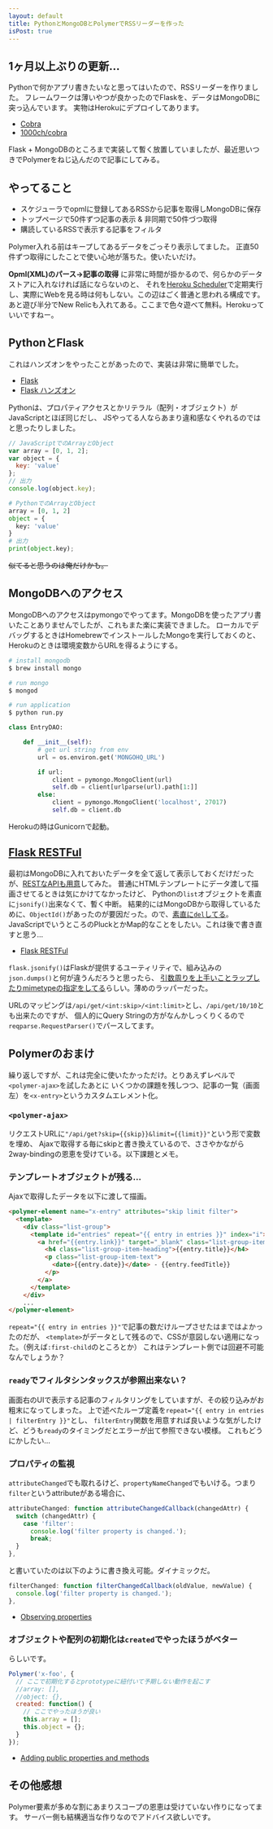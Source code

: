 ```yaml
---
layout: default
title: PythonとMongoDBとPolymerでRSSリーダーを作った
isPost: true
---
```


## 1ヶ月以上ぶりの更新…

Pythonで何かアプリ書きたいなと思ってはいたので、RSSリーダーを作りました。
フレームワークは薄いやつが良かったのでFlaskを、データはMongoDBに突っ込んでいます。
実物はHerokuにデプロイしてあります。

- [Cobra](http://cobra.herokuapp.com)
- [1000ch/cobra](https://github.com/1000ch/cobra/tree/development)

Flask + MongoDBのところまで実装して暫く放置していましたが、最近思いつきでPolymerをねじ込んだので記事にしてみる。

## やってること

- スケジューラでopmlに登録してあるRSSから記事を取得しMongoDBに保存
- トップページで50件ずつ記事の表示 & 非同期で50件づつ取得
- 購読しているRSSで表示する記事をフィルタ

Polymer入れる前はキープしてあるデータをごっそり表示してました。
正直50件ずつ取得にしたことで使い心地が落ちた。使いたいだけ。

**Opml(XML)のパース→記事の取得** に非常に時間が掛かるので、何らかのデータストアに入れなければ話にならないのと、
それを[Heroku Scheduler](https://addons.heroku.com/marketplace/scheduler)で定期実行し、実際にWebを見る時は何もしない。この辺はごく普通と思われる構成です。
あと遊び半分でNew Relicも入れてある。ここまで色々遊べて無料。Herokuっていいですねー。

## PythonとFlask

これはハンズオンをやったことがあったので、実装は非常に簡単でした。

- [Flask](http://flask.pocoo.org/)
- [Flask ハンズオン](http://methane.github.io/flask-handson/)

Pythonは、プロパティアクセスとかリテラル（配列・オブジェクト）がJavaScriptとほぼ同じだし、
JSやってる人ならあまり違和感なくやれるのではと思ったりしました。

```js
// JavaScriptでのArrayとObject
var array = [0, 1, 2];
var object = {
  key: 'value'
};
// 出力
console.log(object.key);
```

```python
# PythonでのArrayとObject
array = [0, 1, 2]
object = {
  key: 'value'
}
# 出力
print(object.key);
```

~~似てると思うのは俺だけかも。~~

## MongoDBへのアクセス

MongoDBへのアクセスはpymongoでやってます。MongoDBを使ったアプリ書いたことありませんでしたが、これもまた楽に実装できました。
ローカルでデバッグするときはHomebrewでインストールしたMongoを実行しておくのと、Herokuのときは環境変数からURLを得るようにする。

```sh
# install mongodb
$ brew install mongo

# run mongo
$ mongod

# run application
$ python run.py
```

```python
class EntryDAO:

    def __init__(self):
        # get url string from env
        url = os.environ.get('MONGOHQ_URL')

        if url:
            client = pymongo.MongoClient(url)
            self.db = client[urlparse(url).path[1:]]
        else:
            client = pymongo.MongoClient('localhost', 27017)
            self.db = client.db
```

Herokuの時はGunicornで起動。

## [Flask RESTFul](http://flask-restful.readthedocs.org/en/latest/)

最初はMongoDBに入れておいたデータを全て返して表示しておくだけだったが、[RESTなAPIも用意](https://github.com/1000ch/cobra/blob/development/cobra/api.py)してみた。
普通にHTMLテンプレートにデータ渡して描画させてるときは気にかけてなかったけど、
Pythonの`list`オブジェクトを素直に`jsonify()`出来なくて、暫く中断。
結果的にはMongoDBから取得しているために、`ObjectId()`があったのが要因だった。ので、[素直に`del`してる](https://github.com/1000ch/cobra/blob/development/cobra/api.py#l27)。
JavaScriptでいうところのPluckとかMap的なことをしたい。これは後で書き直すと思う…

- [Flask RESTFul](http://flask-restful.readthedocs.org/en/latest/)

`flask.jsonify()`はFlaskが提供するユーティリティで、組み込みの`json.dumps()`と何が違うんだろうと思ったら、
[引数周りを上手いことラップしたりmimetypeの指定をしてる](http://stackoverflow.com/questions/7907596/json-dumps-vs-flask-jsonify)らしい。薄めのラッパーだった。

URLのマッピングは`/api/get/<int:skip>/<int:limit>`とし、`/api/get/10/10`とも出来たのですが、
個人的にQuery Stringの方がなんかしっくりくるので`reqparse.RequestParser()`でパースしてます。

## Polymerのおまけ

繰り返しですが、これは完全に使いたかっただけ。とりあえずレベルで`<polymer-ajax>`を試したあとに
いくつかの課題を残しつつ、記事の一覧（画面左）を`<x-entry>`というカスタムエレメント化。

### `<polymer-ajax>`

リクエストURLに`"/api/get?skip={{skip}}&limit={{limit}}"`という形で変数を埋め、
Ajaxで取得する毎にskipと書き換えているので、ささやかながら2way-bindingの恩恵を受けている。以下課題とメモ。

### テンプレートオブジェクトが残る…

Ajaxで取得したデータを以下に渡して描画。

```html
<polymer-element name="x-entry" attributes="skip limit filter">
  <template>
    <div class="list-group">
      <template id="entries" repeat="{{ entry in entries }}" index="i">
        <a href="{{entry.link}}" target="_blank" class="list-group-item" data-feed="{{entry.feedTitle}}">
          <h4 class="list-group-item-heading">{{entry.title}}</h4>
          <p class="list-group-item-text">
            <date>{{entry.date}}</date> - {{entry.feedTitle}}
          </p>
        </a>
      </template>
    </div>
    ...
</polymer-element>
```

`repeat="{{ entry in entries }}"`で記事の数だけループさせたはまではよかったのだが、
`<template>`がデータとして残るので、CSSが意図しない適用になった。（例えば`:first-child`のところとか）
これはテンプレート側では回避不可能なんでしょうか？

### `ready`でフィルタシンタックスが参照出来ない？

画面右のUIで表示する記事のフィルタリングをしていますが、その絞り込みがお粗末になってしまった。
上で述べたループ定義を`repeat="{{ entry in entries | filterEntry }}"`とし、
`filterEntry`関数を用意すれば良いような気がしたけど、どうも`ready`のタイミングだとエラーが出て参照できない模様。
これもどうにかしたい…

### プロパティの監視

`attributeChanged`でも取れるけど、`propertyNameChanged`でもいける。つまり`filter`というattributeがある場合に、

```js
attributeChanged: function attributeChangedCallback(changedAttr) {
  switch (changedAttr) {
    case 'filter':
      console.log('filter property is changed.');
      break;
  }
},
```

と書いていたのは以下のように書き換え可能。ダイナミックだ。

```js
filterChanged: function filterChangedCallback(oldValue, newValue) {
  console.log('filter property is changed.');
},
```

- [Observing properties](http://www.polymer-project.org/docs/polymer/polymer.html#observeprops)

### オブジェクトや配列の初期化は`created`でやったほうがベター

らしいです。

```js
Polymer('x-foo', {
  // ここで初期化するとprototypeに紐付いて予期しない動作を起こす
  //array: [],
  //object: {},
  created: function() {
    // ここでやったほうが良い
    this.array = [];
    this.object = {};
  }
});
```

- [Adding public properties and methods](http://www.polymer-project.org/docs/polymer/polymer.html#propertiesmethods)

## その他感想

Polymer要素が多めな割にあまりスコープの恩恵は受けていない作りになってます。
サーバー側も結構適当な作りなのでアドバイス欲しいです。
